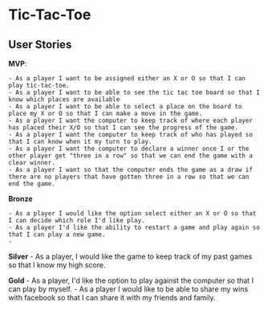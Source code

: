 # Tic-Tac-Toe

## User Stories

**MVP**:

    - As a player I want to be assigned either an X or O so that I can play tic-tac-toe. 
    - As a player I want to be able to see the tic tac toe board so that I know which places are available 
    - As a player I want to be able to select a place on the board to place my X or O so that I can make a move in the game.
    - As a player I want the computer to keep track of where each player has placed their X/O so that I can see the progress of the game. 
    - As a player I want the computer to keep track of who has played so that I can know when it my turn to play.
    - As a player I want the computer to declare a winner once I or the other player get "three in a row" so that we can end the game with a clear winner. 
    - As a player I want so that the computer ends the game as a draw if there are no players that have gotten three in a row so that we can end the game. 

**Bronze**

    - As a player I would like the option select either an X or O so that I can decide which role I'd like play. 
    - As a player I'd like the ability to restart a game and play again so that I can play a new game.
    - 
**Silver**
    - As a player, I would like the game to keep track of my past games so that I know my high score.


**Gold** 
    - As a player, I'd like the option to play against the computer so that I can play by myself.
    - As a player I would like to be able to share my wins with facebook so that I can share it with my friends and family.